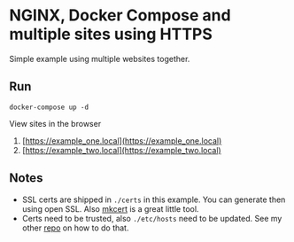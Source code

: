 # NGINX, Docker Compose and multiple sites using HTTPS

Simple example using multiple websites together.

## Run

```
docker-compose up -d
```

View sites in the browser

1. [https://example_one.local](https://example_one.local)
2. [https://example_two.local](https://example_two.local)

## Notes
- SSL certs are shipped in `./certs` in this example. You can generate then using open SSL. Also [mkcert](https://github.com/FiloSottile/mkcert) is a great little tool.
- Certs need to be trusted, also `./etc/hosts` need to be updated. See my other [repo](https://github.com/urre/wordpress-nginx-docker-compose) on how to do that.
